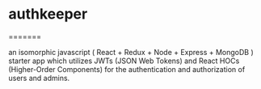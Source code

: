 # authkeeper
=======

an isomorphic javascript ( React + Redux + Node + Express + MongoDB ) starter app which utilizes JWTs (JSON Web Tokens) and React HOCs (Higher-Order Components) for the authentication and authorization of users and admins.
